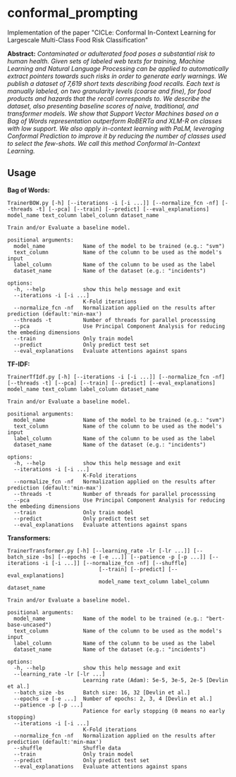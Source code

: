# conformal_prompting
Implementation of the paper "CICLe: Conformal In-Context Learning for Largescale Multi-Class Food Risk Classification"

**Abstract:** *Contaminated or adulterated food poses a substantial risk to human health. Given sets of labeled web texts for training, Machine Learning and Natural Language Processing can be applied to automatically extract pointers towards such risks in order to generate early warnings. We publish a dataset of 7,619 short texts describing food recalls. Each text is manually labeled, on two granularity levels (coarse and fine), for food products and hazards that the recall corresponds to. We describe the dataset, also presenting baseline scores of naive, traditional, and transformer models. We show that Support Vector Machines based on a Bag of Words representation outperform RoBERTa and XLM-R on classes with low support. We also apply in-context learning with PaLM, leveraging Conformal Prediction to improve it by reducing the number of classes used to select the few-shots. We call this method Conformal In-Context Learning.*

## Usage

**Bag of Words:**
```
TrainerBOW.py [-h] [--iterations -i [-i ...]] [--normalize_fcn -nf] [--threads -t] [--pca] [--train] [--predict] [--eval_explanations] model_name text_column label_column dataset_name

Train and/or Evaluate a baseline model.

positional arguments:
  model_name            Name of the model to be trained (e.g.: "svm")
  text_column           Name of the column to be used as the model's input
  label_column          Name of the column to be used as the label
  dataset_name          Name of the dataset (e.g.: "incidents")

options:
  -h, --help            show this help message and exit
  --iterations -i [-i ...]
                        K-Fold iterations
  --normalize_fcn -nf   Normalization applied on the results after prediction (default:'min-max')
  --threads -t          Number of threads for parallel processsing
  --pca                 Use Principal Component Analysis for reducing the embeding dimensions
  --train               Only train model
  --predict             Only predict test set
  --eval_explanations   Evaluate attentions against spans
```

**TF-IDF:**
```
TrainerTfIdf.py [-h] [--iterations -i [-i ...]] [--normalize_fcn -nf] [--threads -t] [--pca] [--train] [--predict] [--eval_explanations] model_name text_column label_column dataset_name

Train and/or Evaluate a baseline model.

positional arguments:
  model_name            Name of the model to be trained (e.g.: "svm")
  text_column           Name of the column to be used as the model's input
  label_column          Name of the column to be used as the label
  dataset_name          Name of the dataset (e.g.: "incidents")

options:
  -h, --help            show this help message and exit
  --iterations -i [-i ...]
                        K-Fold iterations
  --normalize_fcn -nf   Normalization applied on the results after prediction (default:'min-max')
  --threads -t          Number of threads for parallel processsing
  --pca                 Use Principal Component Analysis for reducing the embeding dimensions
  --train               Only train model
  --predict             Only predict test set
  --eval_explanations   Evaluate attentions against spans
```

**Transformers:**
```
TrainerTransformer.py [-h] [--learning_rate -lr [-lr ...]] [--batch_size -bs] [--epochs -e [-e ...]] [--patience -p [-p ...]] [--iterations -i [-i ...]] [--normalize_fcn -nf] [--shuffle]
                             [--train] [--predict] [--eval_explanations]
                             model_name text_column label_column dataset_name

Train and/or Evaluate a baseline model.

positional arguments:
  model_name            Name of the model to be trained (e.g.: "bert-base-uncased")
  text_column           Name of the column to be used as the model's input
  label_column          Name of the column to be used as the label
  dataset_name          Name of the dataset (e.g.: "incidents")

options:
  -h, --help            show this help message and exit
  --learning_rate -lr [-lr ...]
                        Learning rate (Adam): 5e-5, 3e-5, 2e-5 [Devlin et al.]
  --batch_size -bs      Batch size: 16, 32 [Devlin et al.]
  --epochs -e [-e ...]  Number of epochs: 2, 3, 4 [Devlin et al.]
  --patience -p [-p ...]
                        Patience for early stopping (0 means no early stopping)
  --iterations -i [-i ...]
                        K-Fold iterations
  --normalize_fcn -nf   Normalization applied on the results after prediction (default:'min-max')
  --shuffle             Shuffle data
  --train               Only train model
  --predict             Only predict test set
  --eval_explanations   Evaluate attentions against spans
```

